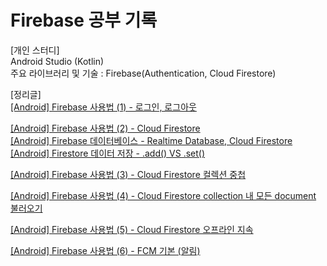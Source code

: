 # Firebase 공부 기록
  
[개인 스터디]  
Android Studio (Kotlin)  
주요 라이브러리 및 기술 : Firebase(Authentication, Cloud Firestore)  


[정리글]  
[[Android] Firebase 사용법 (1) - 로그인, 로그아웃](https://blog.naver.com/zoooa16/222975255536)  

[[Android] Firebase 사용법 (2) - Cloud Firestore](https://blog.naver.com/zoooa16/222975301301)  
[[Android] Firebase 데이터베이스 - Realtime Database, Cloud Firestore](https://blog.naver.com/zoooa16/222975305925)  
[[Android] Firestore 데이터 저장 - .add() VS .set()](https://blog.naver.com/zoooa16/222975904758)  

[[Android] Firebase 사용법 (3) - Cloud Firestore 컬렉션 중첩](https://blog.naver.com/zoooa16/222975926102)  

[[Android] Firebase 사용법 (4) - Cloud Firestore collection 내 모든 document 불러오기](https://blog.naver.com/zoooa16/222978461544)  

[[Android] Firebase 사용법 (5) - Cloud Firestore 오프라인 지속](https://blog.naver.com/zoooa16/222976972218)  

[[Android] Firebase 사용법 (6) - FCM 기본 (알림)](https://blog.naver.com/zoooa16/222978674867)
